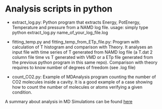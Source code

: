 # Analysis scripts in python

- extract_log.py: Python program that extracts Energy, PotEnergy, Temperature and pressure from a NAMD log file.
usage: simply type python extract_log.py name_of_your_log_file.log

- fitting_temp.py and fitting_temp_from_ETp_file.py: Program with calculation of T histogram and comparison with Theory. 
It analyses an input file with time series of T generated from NAMD log file (a T.dat 2 column file time vs T generated with VMD or a ETp file generated from the previous python program in this same repo). 
Comparison with theory requires to know number of degrees of freedom (see .log file)

- count_CO2.py: Example of MDAnalysis program counting the number of CO2 molecules inside a cavity. It is a good example of a case showing how to count the number of molecules or atoms verifying a given condition.

A summary about analysis in MD Simulations can be found [here](https://saco.csic.es/s/yaZBGnDpaPERYsp)
